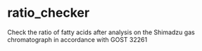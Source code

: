 # ratio_checker
Check the ratio of fatty acids after analysis on the Shimadzu gas chromatograph in accordance with GOST 32261
